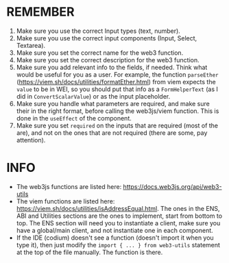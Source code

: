 # REMEMBER
1. Make sure you use the correct Input types (text, number).
2. Make sure you use the correct input components (Input, Select, Textarea).
3. Make sure you set the correct name for the web3 function.
4. Make sure you set the correct description for the web3 function.
5. Make sure you add relevant info to the fields, if needed. Think what would be useful for you as a user. For example, the function `parseEther` (https://viem.sh/docs/utilities/formatEther.html) from viem expects the `value` to be in WEI, so you should put that info as a `FormHelperText` (as I did in `ConvertScalarValue`) or as the input placeholder.
6. Make sure you handle what parameters are required, and make sure their in the right format, before calling the web3js/viem function. This is done in the `useEffect` of the component.
7. Make sure you set `required` on the inputs that are required (most of the are), and not on the ones that are not required (there are some, pay attention).


# INFO
- The web3js functions are listed here: https://docs.web3js.org/api/web3-utils
- The viem functions are listed here: https://viem.sh/docs/utilities/isAddressEqual.html. The ones in the ENS, ABI and Utilities sections are the ones to implement, start from bottom to top. The ENS section will need you to instantiate a client, make sure you have a global/main client, and not instantiate one in each component.
- If the IDE (codium) doesn't see a function (doesn't import it when you type it), then just modify the `import { ... } from web3-utils` statement at the top of the file manually. The function is there.
